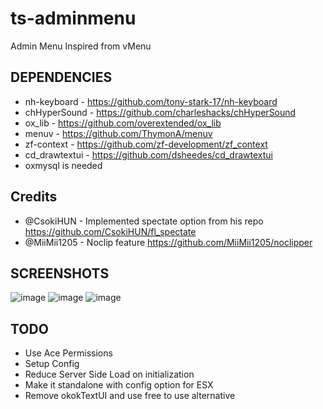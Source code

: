 # ts-adminmenu
Admin Menu Inspired from vMenu

## DEPENDENCIES
- nh-keyboard - https://github.com/tony-stark-17/nh-keyboard
- chHyperSound - https://github.com/charleshacks/chHyperSound
- ox_lib - https://github.com/overextended/ox_lib
- menuv - https://github.com/ThymonA/menuv
- zf-context - https://github.com/zf-development/zf_context
- cd_drawtextui - https://github.com/dsheedes/cd_drawtextui
- oxmysql is needed

## Credits 
  - @CsokiHUN - Implemented spectate option from his repo  https://github.com/CsokiHUN/fl_spectate
  - @MiiMii1205 - Noclip feature https://github.com/MiiMii1205/noclipper

## SCREENSHOTS
![image](https://user-images.githubusercontent.com/76168122/159921180-238b2ad0-aedb-458c-b1ad-03075fe95ad9.png)
![image](https://user-images.githubusercontent.com/76168122/159921196-bdd3cfd0-4da5-4fc2-bb78-a9eff335f2b1.png)
![image](https://user-images.githubusercontent.com/76168122/159921210-1c8c92fc-56ba-4131-862a-43d0662e2b08.png)

## TODO
- Use Ace Permissions
- Setup Config
- Reduce Server Side Load on initialization
- Make it standalone with config option for ESX
- Remove okokTextUI and use free to use alternative
